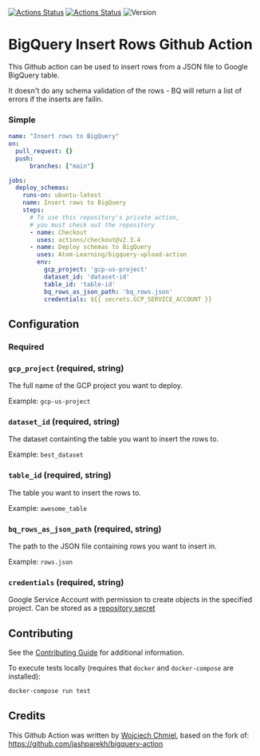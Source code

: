 [![Actions Status](https://github.com/Atom-Learning/bigquery-upload-action/workflows/Lint/badge.svg?branch=main)](https://github.com/Atom-Learning/bigquery-upload-action/actions)
[![Actions Status](https://github.com/Atom-Learning/bigquery-upload-action/workflows/Unit%20Tests/badge.svg?branch=main)](https://github.com/Atom-Learning/bigquery-upload-action/actions)
![Version](https://img.shields.io/static/v3.svg?label=Version&message=v1&color=lightgrey&?link=http://left&link=https://github.com/Atom-Learning/bigquery-upload-action/tree/v3)


# BigQuery Insert Rows  Github Action

This Github action can be used to insert rows from a JSON file to Google BigQuery table.

It doesn't do any schema validation of the rows - BQ will return a list of errors if the inserts
are failin.

### Simple

```yaml
name: "Insert rows to BigQuery"
on:
  pull_request: {}
  push:
      branches: ["main"]

jobs:
  deploy_schemas:
    runs-on: ubuntu-latest
    name: Insert rows to BigQuery
    steps:
      # To use this repository's private action,
      # you must check out the repository
      - name: Checkout
        uses: actions/checkout@v2.3.4
      - name: Deploy schemas to BigQuery
        uses: Atom-Learning/bigquery-upload-action
        env:
          gcp_project: 'gcp-us-project'
          dataset_id: 'dataset-id'
          table_id: 'table-id'
          bq_rows_as_json_path: 'bq_rows.json'
          credentials: ${{ secrets.GCP_SERVICE_ACCOUNT }}
```

## Configuration

### Required

### `gcp_project` (required, string)

The full name of the GCP project you want to deploy.

Example: `gcp-us-project`

### `dataset_id` (required, string)

The dataset containting the table you want to insert the rows to.

Example: `best_dataset`

### `table_id` (required, string)

The table you want to insert the rows to.

Example: `awesome_table`

### `bq_rows_as_json_path` (required, string)

The path to the JSON file containing rows you want to insert in.

Example: `rows.json`

### `credentials` (required, string)

Google Service Account with permission to create objects in the specified project. Can be stored as a [repository secret](https://docs.github.com/en/actions/reference/encrypted-secrets)

## Contributing

See the [Contributing Guide](CONTRIBUTING.md) for additional information.

To execute tests locally (requires that `docker` and `docker-compose` are installed):

```bash
docker-compose run test
```

## Credits

This Github Action was written by [Wojciech Chmiel](https://github.com/chmielsen/), based on the fork of:
https://github.com/jashparekh/bigquery-action
